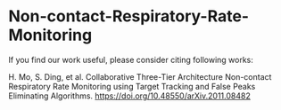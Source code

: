 # Non-contact-Respiratory-Rate-Monitoring

If you find our work useful, please consider citing following works:


H. Mo, S. Ding, et al. Collaborative Three-Tier Architecture Non-contact Respiratory Rate Monitoring using Target Tracking and False Peaks Eliminating Algorithms. https://doi.org/10.48550/arXiv.2011.08482
